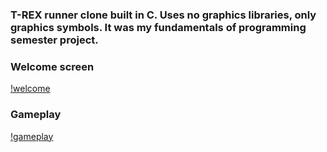 ### T-REX runner clone built in C. Uses no graphics libraries, only graphics symbols. It was my fundamentals of programming semester project.
### Welcome screen
[!welcome](snap-1.png)
### Gameplay
[!gameplay](snap-2.png)

